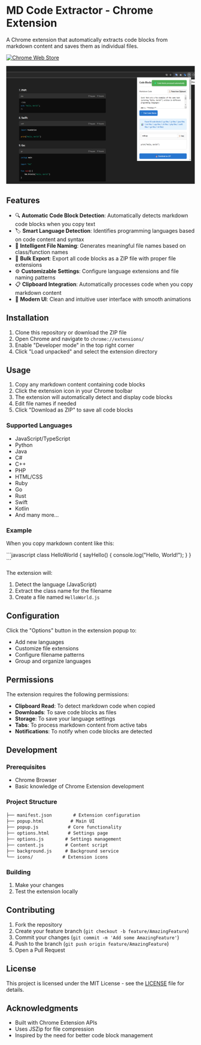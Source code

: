 # MD Code Extractor - Chrome Extension

A Chrome extension that automatically extracts code blocks from markdown content and saves them as individual files.

[![Chrome Web Store](https://img.shields.io/badge/Chrome%20Web%20Store-Preview-blue)](https://chromewebstore.google.com/detail/ploffmjofgajdecipodekbnjloclenhh)

![MD Code Extractor Screenshot](screenshot.png)

## Features

- 🔍 **Automatic Code Block Detection**: Automatically detects markdown code blocks when you copy text
- 🏷️ **Smart Language Detection**: Identifies programming languages based on code content and syntax
- 📝 **Intelligent File Naming**: Generates meaningful file names based on class/function names
- 💾 **Bulk Export**: Export all code blocks as a ZIP file with proper file extensions
- ⚙️ **Customizable Settings**: Configure language extensions and file naming patterns
- 📋 **Clipboard Integration**: Automatically processes code when you copy markdown content
- 🎨 **Modern UI**: Clean and intuitive user interface with smooth animations

## Installation

1. Clone this repository or download the ZIP file
2. Open Chrome and navigate to `chrome://extensions/`
3. Enable "Developer mode" in the top right corner
4. Click "Load unpacked" and select the extension directory

## Usage

1. Copy any markdown content containing code blocks
2. Click the extension icon in your Chrome toolbar
3. The extension will automatically detect and display code blocks
4. Edit file names if needed
5. Click "Download as ZIP" to save all code blocks

### Supported Languages

- JavaScript/TypeScript
- Python
- Java
- C#
- C++
- PHP
- HTML/CSS
- Ruby
- Go
- Rust
- Swift
- Kotlin
- And many more...

### Example

When you copy markdown content like this:

\```javascript
class HelloWorld {
    sayHello() {
        console.log("Hello, World!");
    }
}
\```

The extension will:
1. Detect the language (JavaScript)
2. Extract the class name for the filename
3. Create a file named `HelloWorld.js`

## Configuration

Click the "Options" button in the extension popup to:
- Add new languages
- Customize file extensions
- Configure filename patterns
- Group and organize languages

## Permissions

The extension requires the following permissions:
- **Clipboard Read**: To detect markdown code when copied
- **Downloads**: To save code blocks as files
- **Storage**: To save your language settings
- **Tabs**: To process markdown content from active tabs
- **Notifications**: To notify when code blocks are detected

## Development

### Prerequisites
- Chrome Browser
- Basic knowledge of Chrome Extension development

### Project Structure
```
├── manifest.json        # Extension configuration
├── popup.html          # Main UI
├── popup.js           # Core functionality
├── options.html       # Settings page
├── options.js        # Settings management
├── content.js        # Content script
├── background.js     # Background service
└── icons/           # Extension icons
```

### Building
1. Make your changes
2. Test the extension locally

## Contributing

1. Fork the repository
2. Create your feature branch (`git checkout -b feature/AmazingFeature`)
3. Commit your changes (`git commit -m 'Add some AmazingFeature'`)
4. Push to the branch (`git push origin feature/AmazingFeature`)
5. Open a Pull Request

## License

This project is licensed under the MIT License - see the [LICENSE](LICENSE) file for details.

## Acknowledgments

- Built with Chrome Extension APIs
- Uses JSZip for file compression
- Inspired by the need for better code block management 